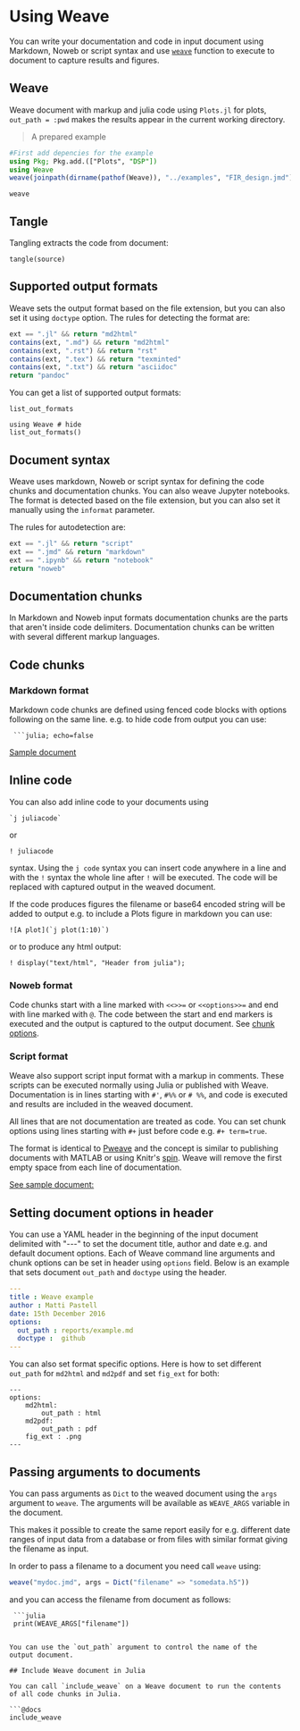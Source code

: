 # Using Weave

You can write your documentation and code in input document using Markdown, Noweb or script
syntax and use [`weave`](@ref) function to execute to document to capture results and figures.

## Weave

Weave document with markup and julia code using `Plots.jl` for plots,
`out_path = :pwd` makes the results appear in the current working directory.

> A prepared example

```julia
#First add depencies for the example
using Pkg; Pkg.add.(["Plots", "DSP"])
using Weave
weave(joinpath(dirname(pathof(Weave)), "../examples", "FIR_design.jmd"), out_path=:pwd)
```

```@docs
weave
```

## Tangle

Tangling extracts the code from document:

```@docs
tangle(source)
```

## Supported output formats

Weave sets the output format based on the file extension, but you can also set
it using `doctype` option. The rules for detecting the format are:

```julia
ext == ".jl" && return "md2html"
contains(ext, ".md") && return "md2html"
contains(ext, ".rst") && return "rst"
contains(ext, ".tex") && return "texminted"
contains(ext, ".txt") && return "asciidoc"
return "pandoc"
```

You can get a list of supported output formats:

```@docs
list_out_formats
```

```@example
using Weave # hide
list_out_formats()
```

## Document syntax

Weave uses markdown, Noweb or script syntax for defining the code chunks and
documentation chunks. You can also weave Jupyter notebooks. The format is detected based on the file extension, but you can also set it manually using the `informat` parameter.

The rules for autodetection are:

```julia
ext == ".jl" && return "script"
ext == ".jmd" && return "markdown"
ext == ".ipynb" && return "notebook"
return "noweb"
```

## Documentation chunks

In Markdown and Noweb input formats documentation chunks are the parts that aren't inside code delimiters. Documentation chunks can be written with several different markup languages.

## Code chunks

### Markdown format

Markdown code chunks are defined using fenced code blocks with options following on the same line. e.g. to hide code from output you can use:

```
 ```julia; echo=false
```

[Sample document]( https://github.com/mpastell/Weave.jl/blob/master/examples/FIR_design.jmd)

## Inline code

You can also add inline code to your documents using

```
`j juliacode`
```

or

```
! juliacode
```

syntax. Using the `j code` syntax you can insert code anywhere in a line and with
the `!` syntax the whole line after `!` will be executed. The code will be replaced
with captured output in the weaved document.

If the code produces figures the filename or base64 encoded string will be
added to output e.g. to include a Plots figure in markdown you can use:

```
![A plot](`j plot(1:10)`)
```

or to produce any html output:

```
! display("text/html", "Header from julia");
```


### Noweb format

Code chunks start with a line marked with `<<>>=` or `<<options>>=` and end with line marked with `@`. The code between the start and end markers is executed and the output is captured to the output document. See [chunk options](../chunk_options/).


### Script format

Weave also support script input format with a markup in comments.
These scripts can be executed normally using Julia or published with
Weave.  Documentation is in lines starting with
`#'`, `#%%` or `# %%`, and code is executed and results are included
in the weaved document.

All lines that are not documentation are treated as code. You can set chunk options
using lines starting with `#+` just before code e.g. `#+ term=true`.

The format is identical to [Pweave](http://mpastell.com/pweave/pypublish.html)
and the concept is similar to publishing documents with MATLAB or
using Knitr's [spin](http://yihui.name/knitr/demo/stitch/).
Weave will remove the first empty space from each line of documentation.


[See sample document:](https://github.com/mpastell/Weave.jl/blob/master/examples/FIR_design.jl)

## Setting document options in header

You can use a YAML header in the beginning of the input document delimited with "---" to set the document title, author and date e.g. and default document options. Each of Weave command line arguments and chunk options can be set in header using `options` field. Below is an example that sets document `out_path` and `doctype` using the header.


```yaml
---
title : Weave example
author : Matti Pastell
date: 15th December 2016
options:
  out_path : reports/example.md
  doctype :  github
---
```

You can also set format specific options. Here is how to set different `out_path` for `md2html` and `md2pdf` and set `fig_ext` for both:

```
---
options:
    md2html:
        out_path : html
    md2pdf:
        out_path : pdf
    fig_ext : .png
---
```

## Passing arguments to documents

You can pass arguments as `Dict` to the weaved document using the `args` argument
to `weave`. The arguments will be available as `WEAVE_ARGS` variable in the document.

This makes it possible to create the same report easily for e.g. different
date ranges of input data from a database or from files with similar format giving the
filename as input.

In order to pass a filename to a document you need call `weave` using:

```julia
weave("mydoc.jmd", args = Dict("filename" => "somedata.h5"))
```

and you can access the filename from document as follows:

```
 ```julia
 print(WEAVE_ARGS["filename"])
 ```
```

You can use the `out_path` argument to control the name of the
output document.

## Include Weave document in Julia

You can call `include_weave` on a Weave document to run the contents
of all code chunks in Julia.

```@docs
include_weave
```
